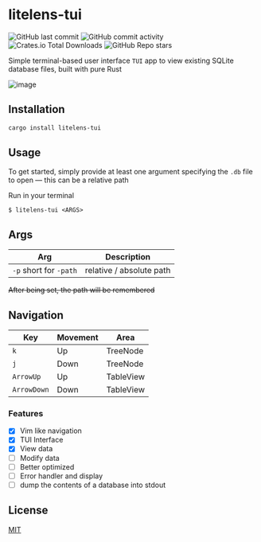 # litelens-tui
![GitHub last commit](https://img.shields.io/github/last-commit/jm530ob/litelens-tui)
![GitHub commit activity](https://img.shields.io/github/commit-activity/m/jm530ob/litelens-tui)
![Crates.io Total Downloads](https://img.shields.io/crates/d/litelens-tui)
![GitHub Repo stars](https://img.shields.io/github/stars/jm530ob/litelens-tui)

Simple terminal-based user interface `TUI` app to view existing SQLite database files, built with pure Rust

![image](https://github.com/user-attachments/assets/2cc5110b-909b-41ba-af2b-bffed96990b8)

## Installation

```bash
cargo install litelens-tui
```

## Usage
To get started, simply provide at least one argument specifying the ``.db`` file to open — this can be a relative path

Run in your terminal
```
$ litelens-tui <ARGS>
```

## Args
| Arg  | Description |
| ------------- | ------------- |
| `-p` short for `-path` | relative / absolute path |

~~After being set, the path will be remembered~~

## Navigation
| Key  | Movement | Area
| --- | -- | -------- |
| `k` | Up | TreeNode |
| `j` | Down | TreeNode |
| `ArrowUp` | Up | TableView |
| `ArrowDown` | Down | TableView |

### Features
- [x] Vim like navigation
- [x] TUI Interface
- [x] View data
- [ ] Modify data
- [ ] Better optimized
- [ ] Error handler and display
- [ ] dump the contents of a database into stdout

## License

<a href="https://github.com/jm530ob/litelens-tui/blob/main/LICENSE">MIT</a>
